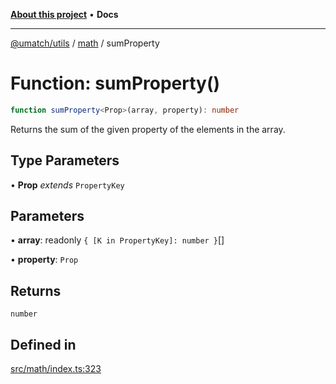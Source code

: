 [**About this project**](../../README.md) • **Docs**

***

[@umatch/utils](../../api.md) / [math](../README.md) / sumProperty

# Function: sumProperty()

```ts
function sumProperty<Prop>(array, property): number
```

Returns the sum of the given property of the elements in the array.

## Type Parameters

• **Prop** *extends* `PropertyKey`

## Parameters

• **array**: readonly `{ [K in PropertyKey]: number }`[]

• **property**: `Prop`

## Returns

`number`

## Defined in

[src/math/index.ts:323](https://github.com/umatch-oficial/utils/blob/main/src/math/index.ts#L323)
